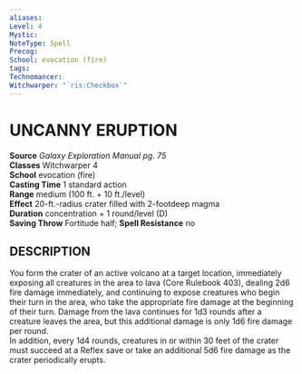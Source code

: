 ```yaml
---
aliases: 
Level: 4
Mystic: 
NoteType: Spell
Precog: 
School: evocation (fire) 
tags: 
Technomancer: 
Witchwarper: "`ris:Checkbox`"
---
```

# UNCANNY ERUPTION

**Source** _Galaxy Exploration Manual pg. 75_  
**Classes** Witchwarper 4  
**School** evocation (fire)  
**Casting Time** 1 standard action  
**Range** medium (100 ft. + 10 ft./level)  
**Effect** 20-ft.-radius crater filled with 2-footdeep magma  
**Duration** concentration + 1 round/level (D)  
**Saving Throw** Fortitude half; **Spell Resistance** no

## DESCRIPTION

You form the crater of an active volcano at a target location, immediately exposing all creatures in the area to lava (Core Rulebook 403), dealing 2d6 fire damage immediately, and continuing to expose creatures who begin their turn in the area, who take the appropriate fire damage at the beginning of their turn. Damage from the lava continues for 1d3 rounds after a creature leaves the area, but this additional damage is only 1d6 fire damage per round.  
In addition, every 1d4 rounds, creatures in or within 30 feet of the crater must succeed at a Reflex save or take an additional 5d6 fire damage as the crater periodically erupts.